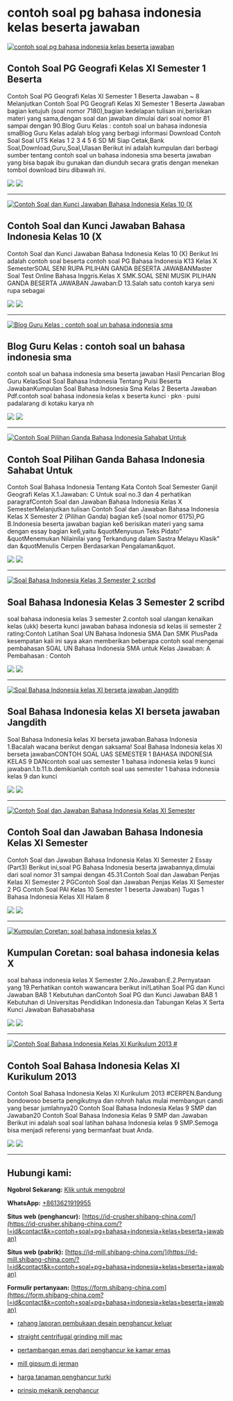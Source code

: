# contoh soal pg bahasa indonesia kelas beserta jawaban

<a href="https://swt.shibang-china.com/?l=id&img&k=contoh+soal+pg+bahasa+indonesia+kelas+beserta+jawaban" target="_blank">![contoh soal pg bahasa indonesia kelas beserta jawaban](http://static.shibang-china.com/all-800x300/616.jpg)</a>

## Contoh Soal PG Geografi Kelas XI Semester 1 Beserta
Contoh Soal PG Geografi Kelas XI Semester 1 Beserta Jawaban ~ 8 Melanjutkan Contoh Soal PG Geografi Kelas XI Semester 1 Beserta Jawaban bagian ketujuh (soal nomor 7180),bagian kedelapan tulisan ini,berisikan materi yang sama,dengan soal dan jawaban dimulai dari soal nomor 81 sampai dengan 90.Blog Guru Kelas : contoh soal un bahasa indonesia smaBlog Guru Kelas adalah blog yang berbagi informasi Download Contoh Soal Soal UTS Kelas 1 2 3 4 5 6 SD MI Siap Cetak,Bank Soal,Download,Guru,Soal,Ulasan Berikut ini adalah kumpulan dari berbagi sumber tentang contoh soal un bahasa indonesia sma beserta jawaban yang bisa bapak ibu gunakan dan diunduh secara gratis dengan menekan tombol download biru dibawah ini.


<a href="https://whatsapp.shibangsoft.com/WhatsApp.php" target="_blank" title="WhatsApp">![](http://static.shibang-china.com/icon/whatsapp.png)</a> <a href="https://swt.shibang-china.com/?l=id&icon&k=contoh+soal+pg+bahasa+indonesia+kelas+beserta+jawaban" target="_blank">![](http://static.shibang-china.com/icon/chat-id.png)</a>

---

<a href="https://swt.shibang-china.com/?l=id&img&k=contoh+soal+pg+bahasa+indonesia+kelas+beserta+jawaban" target="_blank">![Contoh Soal dan Kunci Jawaban Bahasa Indonesia Kelas 10 (X](http://static.shibang-china.com/all-800x300/1406.jpg)</a>

## Contoh Soal dan Kunci Jawaban Bahasa Indonesia Kelas 10 (X
Contoh Soal dan Kunci Jawaban Bahasa Indonesia Kelas 10 (X) Berikut Ini adalah contoh soal beserta contoh soal PG Bahasa Indonesia K13 Kelas X SemesterSOAL SENI RUPA PILIHAN GANDA BESERTA JAWABANMaster Soal Test Online Bahasa Inggris.Kelas X SMK.SOAL SENI MUSIK PILIHAN GANDA BESERTA JAWABAN Jawaban:D 13.Salah satu contoh karya seni rupa sebagai


<a href="https://whatsapp.shibangsoft.com/WhatsApp.php" target="_blank" title="WhatsApp">![](http://static.shibang-china.com/icon/whatsapp.png)</a> <a href="https://swt.shibang-china.com/?l=id&icon&k=contoh+soal+pg+bahasa+indonesia+kelas+beserta+jawaban" target="_blank">![](http://static.shibang-china.com/icon/chat-id.png)</a>

---

<a href="https://swt.shibang-china.com/?l=id&img&k=contoh+soal+pg+bahasa+indonesia+kelas+beserta+jawaban" target="_blank">![Blog Guru Kelas : contoh soal un bahasa indonesia sma](http://static.shibang-china.com/all-800x300/1207.jpg)</a>

## Blog Guru Kelas : contoh soal un bahasa indonesia sma
contoh soal un bahasa indonesia sma beserta jawaban Hasil Pencarian Blog Guru KelasSoal Soal Bahasa Indonesia Tentang Puisi Beserta JawabanKumpulan Soal Bahasa Indonesia Sma Kelas 2 Beserta Jawaban Pdf.contoh soal bahasa indonesia kelas x beserta kunci · pkn · puisi padalarang di kotaku karya nh


<a href="https://whatsapp.shibangsoft.com/WhatsApp.php" target="_blank" title="WhatsApp">![](http://static.shibang-china.com/icon/whatsapp.png)</a> <a href="https://swt.shibang-china.com/?l=id&icon&k=contoh+soal+pg+bahasa+indonesia+kelas+beserta+jawaban" target="_blank">![](http://static.shibang-china.com/icon/chat-id.png)</a>

---

<a href="https://swt.shibang-china.com/?l=id&img&k=contoh+soal+pg+bahasa+indonesia+kelas+beserta+jawaban" target="_blank">![Contoh Soal Pilihan Ganda Bahasa Indonesia Sahabat Untuk](http://static.shibang-china.com/all-800x300/997.jpg)</a>

## Contoh Soal Pilihan Ganda Bahasa Indonesia Sahabat Untuk
Contoh Soal Bahasa Indonesia Tentang Kata Contoh Soal Semester Ganjil Geografi Kelas X.1.Jawaban: C Untuk soal no.3 dan 4 perhatikan paragrafContoh Soal dan Jawaban Bahasa Indonesia Kelas X SemesterMelanjutkan tulisan Contoh Soal dan Jawaban Bahasa Indonesia Kelas X Semester 2 (Pilihan Ganda) bagian ke5 (soal nomor 6175),PG B.Indonesia beserta jawaban bagian ke6 berisikan materi yang sama dengan essay bagian ke6,yaitu &quotMenyusun Teks Pidato" &quotMenemukan Nilainilai yang Terkandung dalam Sastra Melayu Klasik" dan &quotMenulis Cerpen Berdasarkan Pengalaman&quot.


<a href="https://whatsapp.shibangsoft.com/WhatsApp.php" target="_blank" title="WhatsApp">![](http://static.shibang-china.com/icon/whatsapp.png)</a> <a href="https://swt.shibang-china.com/?l=id&icon&k=contoh+soal+pg+bahasa+indonesia+kelas+beserta+jawaban" target="_blank">![](http://static.shibang-china.com/icon/chat-id.png)</a>

---

<a href="https://swt.shibang-china.com/?l=id&img&k=contoh+soal+pg+bahasa+indonesia+kelas+beserta+jawaban" target="_blank">![Soal Bahasa Indonesia Kelas 3 Semester 2 scribd](http://static.shibang-china.com/all-800x300/1042.jpg)</a>

## Soal Bahasa Indonesia Kelas 3 Semester 2 scribd
soal bahasa indonesia kelas 3 semester 2.contoh soal ulangan kenaikan kelas (ukk) beserta kunci jawaban bahasa indonesia sd kelas iii semester 2 rating:Contoh Latihan Soal UN Bahasa Indonesia SMA Dan SMK PlusPada kesempatan kali ini saya akan memberikan beberapa contoh soal mengenai pembahasan SOAL UN Bahasa Indonesia SMA untuk Kelas Jawaban: A Pembahasan : Contoh


<a href="https://whatsapp.shibangsoft.com/WhatsApp.php" target="_blank" title="WhatsApp">![](http://static.shibang-china.com/icon/whatsapp.png)</a> <a href="https://swt.shibang-china.com/?l=id&icon&k=contoh+soal+pg+bahasa+indonesia+kelas+beserta+jawaban" target="_blank">![](http://static.shibang-china.com/icon/chat-id.png)</a>

---

<a href="https://swt.shibang-china.com/?l=id&img&k=contoh+soal+pg+bahasa+indonesia+kelas+beserta+jawaban" target="_blank">![Soal Bahasa Indonesia kelas XI berseta jawaban Jangdith](http://static.shibang-china.com/all-800x300/1287.jpg)</a>

## Soal Bahasa Indonesia kelas XI berseta jawaban Jangdith
Soal Bahasa Indonesia kelas XI berseta jawaban.Bahasa Indonesia 1.Bacalah wacana berikut dengan saksama! Soal Bahasa Indonesia kelas XI berseta jawabanCONTOH SOAL UAS SEMESTER 1 BAHASA INDONESIA KELAS 9 DANcontoh soal uas semester 1 bahasa indonesia kelas 9 kunci jawaban.1.b.11.b.demikianlah contoh soal uas semester 1 bahasa indonesia kelas 9 dan kunci


<a href="https://whatsapp.shibangsoft.com/WhatsApp.php" target="_blank" title="WhatsApp">![](http://static.shibang-china.com/icon/whatsapp.png)</a> <a href="https://swt.shibang-china.com/?l=id&icon&k=contoh+soal+pg+bahasa+indonesia+kelas+beserta+jawaban" target="_blank">![](http://static.shibang-china.com/icon/chat-id.png)</a>

---

<a href="https://swt.shibang-china.com/?l=id&img&k=contoh+soal+pg+bahasa+indonesia+kelas+beserta+jawaban" target="_blank">![Contoh Soal dan Jawaban Bahasa Indonesia Kelas XI Semester](http://static.shibang-china.com/all-800x300/210.jpg)</a>

## Contoh Soal dan Jawaban Bahasa Indonesia Kelas XI Semester
Contoh Soal dan Jawaban Bahasa Indonesia Kelas XI Semester 2 Essay (Part3) Berikut ini,soal PG Bahasa Indonesia beserta jawabannya,dimulai dari soal nomor 31 sampai dengan 45.31.Contoh Soal dan Jawaban Penjas Kelas XI Semester 2 PGContoh Soal dan Jawaban Penjas Kelas XI Semester 2 PG Contoh Soal PAI Kelas 10 Semester 1 beserta Jawaban) Tugas 1 Bahasa Indonesia Kelas XII Halam 8


<a href="https://whatsapp.shibangsoft.com/WhatsApp.php" target="_blank" title="WhatsApp">![](http://static.shibang-china.com/icon/whatsapp.png)</a> <a href="https://swt.shibang-china.com/?l=id&icon&k=contoh+soal+pg+bahasa+indonesia+kelas+beserta+jawaban" target="_blank">![](http://static.shibang-china.com/icon/chat-id.png)</a>

---

<a href="https://swt.shibang-china.com/?l=id&img&k=contoh+soal+pg+bahasa+indonesia+kelas+beserta+jawaban" target="_blank">![Kumpulan Coretan: soal bahasa indonesia kelas X](http://static.shibang-china.com/all-800x300/336.jpg)</a>

## Kumpulan Coretan: soal bahasa indonesia kelas X
soal bahasa indonesia kelas X Semester 2.No.Jawaban:E.2.Pernyataan yang 19.Perhatikan contoh wawancara berikut ini!Latihan Soal PG dan Kunci Jawaban BAB 1 Kebutuhan danContoh Soal PG dan Kunci Jawaban BAB 1 Kebutuhan di Universitas Pendidikan Indonesia.dan Tabungan Kelas X Serta Kunci Jawaban Bahasabahasa


<a href="https://whatsapp.shibangsoft.com/WhatsApp.php" target="_blank" title="WhatsApp">![](http://static.shibang-china.com/icon/whatsapp.png)</a> <a href="https://swt.shibang-china.com/?l=id&icon&k=contoh+soal+pg+bahasa+indonesia+kelas+beserta+jawaban" target="_blank">![](http://static.shibang-china.com/icon/chat-id.png)</a>

---

<a href="https://swt.shibang-china.com/?l=id&img&k=contoh+soal+pg+bahasa+indonesia+kelas+beserta+jawaban" target="_blank">![Contoh Soal Bahasa Indonesia Kelas XI Kurikulum 2013 #](http://static.shibang-china.com/all-800x300/1236.jpg)</a>

## Contoh Soal Bahasa Indonesia Kelas XI Kurikulum 2013 #
Contoh Soal Bahasa Indonesia Kelas XI Kurikulum 2013 #CERPEN.Bandung bondowoso beserta pengikutnya dan rohroh halus mulai membangun candi yang besar jumlahnya20 Contoh Soal Bahasa Indonesia Kelas 9 SMP dan Jawaban20 Contoh Soal Bahasa Indonesia Kelas 9 SMP dan Jawaban Berikut ini adalah soal soal latihan bahasa Indonesia kelas 9 SMP.Semoga bisa menjadi referensi yang bermanfaat buat Anda.


<a href="https://whatsapp.shibangsoft.com/WhatsApp.php" target="_blank" title="WhatsApp">![](http://static.shibang-china.com/icon/whatsapp.png)</a> <a href="https://swt.shibang-china.com/?l=id&icon&k=contoh+soal+pg+bahasa+indonesia+kelas+beserta+jawaban" target="_blank">![](http://static.shibang-china.com/icon/chat-id.png)</a>

---
## Hubungi kami:

**Ngobrol Sekarang:** [Klik untuk mengobrol](https://swt.shibang-china.com?l=id&contact&k=contoh+soal+pg+bahasa+indonesia+kelas+beserta+jawaban)

**WhatsApp:**  [+8613621919955](https://whatsapp.shibangsoft.com/WhatsApp.php)

**Situs web (penghancur):** [https://id-crusher.shibang-china.com/](https://id-crusher.shibang-china.com/?l=id&contact&k=contoh+soal+pg+bahasa+indonesia+kelas+beserta+jawaban)

**Situs web (pabrik):** [https://id-mill.shibang-china.com/](https://id-mill.shibang-china.com/?l=id&contact&k=contoh+soal+pg+bahasa+indonesia+kelas+beserta+jawaban)

**Formulir pertanyaan:** [https://form.shibang-china.com](https://form.shibang-china.com?l=id&contact&k=contoh+soal+pg+bahasa+indonesia+kelas+beserta+jawaban)

* [rahang laporan pembukaan desain penghancur keluar](../40/rahang%20laporan%20pembukaan%20desain%20penghancur%20keluar.md)

* [straight centrifugal grinding mill mac](../31/straight%20centrifugal%20grinding%20mill%20mac.md)

* [pertambangan emas dari penghancur ke kamar emas](../40/pertambangan%20emas%20dari%20penghancur%20ke%20kamar%20emas.md)

* [mill gipsum di jerman](../31/mill%20gipsum%20di%20jerman.md)

* [harga tanaman penghancur turki](../39/harga%20tanaman%20penghancur%20turki.md)

* [prinsip mekanik penghancur](../39/prinsip%20mekanik%20penghancur.md)